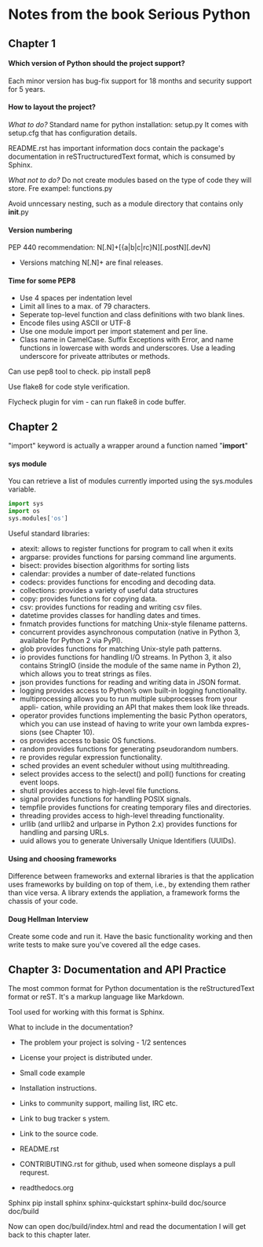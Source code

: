 # Notes from the book Serious Python 

## Chapter 1 
#### Which version of Python should the project support? 
Each minor version has bug-fix support for 18 months and security support for 5 years. 

#### How to layout the project? 
*What to do?*
Standard name for python installation: setup.py
It comes with setup.cfg that has configuration details.

README.rst has important information 
docs contain the package's documentation in reSTructructuredText format,
which is consumed by Sphinx.


*What not to do?*
Do not create modules based on the type of code they will store. Fre exampel: functions.py

Avoid unncessary nesting, such as a module directory that contains only __init__.py

#### Version numbering 
PEP 440 recommendation:
N[.N]+[{a|b|c|rc}N][.postN][.devN]
- Versions matching N[.N]+ are final releases.

#### Time for some PEP8
* Use 4 spaces per indentation level 
* Limit all lines to a max. of 79 characters.
* Seperate top-level function and class definitions with two blank lines.
* Encode files using ASCII or UTF-8
* Use one module import per import statement and per line.
* Class name in CamelCase. Suffix Exceptions with Error, and name functions in lowercase with words and underscores. Use a leading underscore for priveate attributes or methods. 

Can use pep8 tool to check.
pip install pep8

Use flake8 for code style verification.

Flycheck plugin for vim - can run flake8 in code buffer. 

## Chapter 2
"import" keyword is actually a wrapper around a function named "__import__"


#### sys module 
You can retrieve a list of modules currently imported using the sys.modules variable.
```python
import sys 
import os
sys.modules['os']
```

Useful standard libraries: 
* atexit: allows to register functions for program to call when it exits
* argparse: provides functions for parsing command line arguments. 
* bisect: provides bisection algorithms for sorting lists
* calendar: provides a number of date-related functions
* codecs: provides functions for encoding and decoding data.
* collections: provides a variety of useful data structures
* copy: provides functions for copying data. 
* csv: provides functions for reading and writing csv files.
* datetime provides classes for handling dates and times.
* fnmatch provides functions for matching Unix-style filename patterns.
* concurrent provides asynchronous computation (native in Python 3, available for Python 2 via PyPI).
* glob provides functions for matching Unix-style path patterns.
* io provides functions for handling I/O streams. In Python 3, it also contains StringIO (inside the module of the same name in Python 2), which allows you to treat strings as files.
* json provides functions for reading and writing data in JSON format.
* logging provides access to Python’s own built-in logging functionality.
* multiprocessing allows you to run multiple subprocesses from your appli- cation, while providing an API that makes them look like threads.
* operator provides functions implementing the basic Python operators, which you can use instead of having to write your own lambda expres- sions (see Chapter 10).
* os provides access to basic OS functions.
* random provides functions for generating pseudorandom numbers.
* re provides regular expression functionality.
* sched provides an event scheduler without using multithreading.
* select provides access to the select() and poll() functions for creating event loops.
* shutil provides access to high-level file functions.
* signal provides functions for handling POSIX signals.
* tempfile provides functions for creating temporary files and directories.
* threading provides access to high-level threading functionality.
* urllib (and urllib2 and urlparse in Python 2.x) provides functions for handling and parsing URLs.
* uuid allows you to generate Universally Unique Identifiers (UUIDs).

#### Using and choosing frameworks
Difference between frameworks and external libraries is that the application uses frameworks by building on top of them, i.e., by extending them rather than vice versa. 
A library extends the appliation, a framework forms the chassis of your code. 


#### Doug Hellman Interview
Create some code and run it. Have the basic functionality working and then write tests to make sure you've covered all the edge cases. 

## Chapter 3: Documentation and API Practice
The most common format for Python documentation is the reStructuredText format or reST. It's a markup language like Markdown.

Tool used for working with this format is Sphinx. 

What to include in the documentation?
* The problem your project is solving - 1/2 sentences
* License your project is distributed under. 
* Small code example
* Installation instructions.
* Links to community support, mailing list, IRC etc.
* Link to bug tracker s ystem.
* Link to the source code.
* README.rst
* CONTRIBUTING.rst for github, used when someone displays a pull requrest.

* readthedocs.org

Sphinx
pip install sphinx
sphinx-quickstart
sphinx-build doc/source doc/build

Now can open doc/build/index.html and read the documentation
I will get back to this chapter later. 


